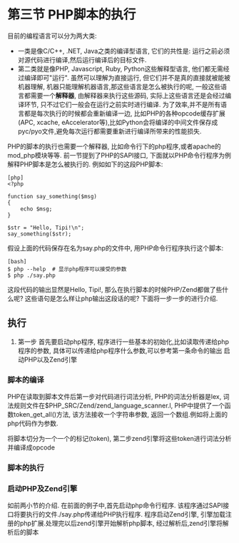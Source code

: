 # 第三节 PHP脚本的执行

目前的编程语言可以分为两大类:

* 一类是像C/C++, .NET, Java之类的编译型语言, 它们的共性是: 运行之前必须对源代码进行编译,然后运行编译后的目标文件.
* 第二类就是像PHP, Javascript, Ruby, Python这些解释型语言, 他们都无需经过编译即可"运行". 虽然可以理解为直接运行,
但它们并不是真的直接就被能被机器理解, 机器只能理解机器语言,那这些语言是怎么被执行的呢, 一般这些语言都需要一个**解释器**,
由解释器来执行这些源码, 实际上这些语言还是会经过编译环节,
只不过它们一般会在运行之前实时进行编译. 为了效率,并不是所有语言都是每次执行的时候都会重新编译一边,
比如PHP的各种opcode缓存扩展(APC, xcache, eAccelerator等),比如Python会将编译的中间文件保存成pyc/pyo文件,避免每次运行都需要重新进行编译所带来的性能损失.

PHP的脚本的执行也需要一个解释器, 比如命令行下的php程序,或者apache的mod_php模块等等. 前一节提到了PHP的SAPI接口, 下面就以PHP命令行程序为例解释PHP脚本是怎么被执行的.
例如如下的这段PHP脚本:

	[php]
	<?php

	function say_something($msg)
	{
		echo $msg;
	}

	$str = "Hello, Tipi!\n";
	say_something($str);

假设上面的代码保存在名为say.php的文件中, 用PHP命令行程序执行这个脚本:
	
	[bash]
	$ php --help  # 显示php程序可以接受的参数
	$ php ./say.php

这段代码的输出显然是Hello, Tipi!, 那么在执行脚本的时候PHP/Zend都做了些什么呢? 这些语句是怎么样让php输出这段话的呢? 下面将一步一步的进行介绍.

## 执行
1. 第一步 首先要启动php程序, 程序进行一些基本的初始化,比如读取传递给php程序的参数, 具体可以传递给php程序什么参数,可以参考第一条命令的输出 启动PHP以及Zend引擎

### 脚本的编译

PHP在读取到脚本文件后第一步对代码进行词法分析, PHP的词法分析器是lex, 词法规则文件在$PHP_SRC/Zend/zend_language_scanner.l,
PHP中提供了一个函数token_get_all()方法, 该方法接收一个字符串参数, 返回一个数组.例如将上面的php代码作为参数.

将脚本切分为一个一个的标记(token), 第二步zend引擎将这些token进行词法分析
并编译成opcode

### 脚本的执行

### 启动PHP及Zend引擎
如前两小节的介绍. 在前面的例子中,首先启动php命令行程序. 该程序通过SAPI接口将要执行的文件./say.php传递给PHP执行程序.
程序启动Zend引擎, 引擎加载注册的php扩展.处理完以后zend引擎开始解析php脚本, 经过解析后,zend引擎将解析后的脚本


